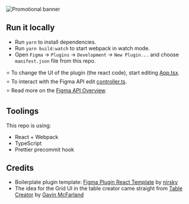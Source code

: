 ![Promotional banner](https://user-images.githubusercontent.com/812989/138165766-7b9b7f8c-b03b-4cdb-8791-e87b4a90667a.jpg)


## Run it locally
* Run `yarn` to install dependencies.
* Run `yarn build:watch` to start webpack in watch mode.
* Open `Figma` -> `Plugins` -> `Development` -> `New Plugin...` and choose `manifest.json` file from this repo.

⭐ To change the UI of the plugin (the react code), start editing [App.tsx](./src/app/components/App.tsx).  
⭐ To interact with the Figma API edit [controller.ts](./src/plugin/controller.ts).  
⭐ Read more on the [Figma API Overview](https://www.figma.com/plugin-docs/api/api-overview/).

## Toolings
This repo is using:
* React + Webpack
* TypeScript
* Prettier precommit hook

## Credits
- Boilerplate plugin template: [Figma Plugin React Template](https://github.com/nirsky/figma-plugin-react-template) by [nirsky](https://github.com/nirsky)
- The idea for the Grid UI in the table creator came straight from [Table Creator](https://www.figma.com/community/plugin/885838970710285271/Table-Creator) by [Gavin McFarland](https://www.figma.com/@gavinmcfarland)
